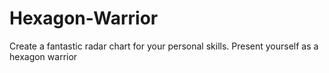 # Hexagon-Warrior
Create a fantastic radar chart for your personal skills. Present yourself as a hexagon warrior
